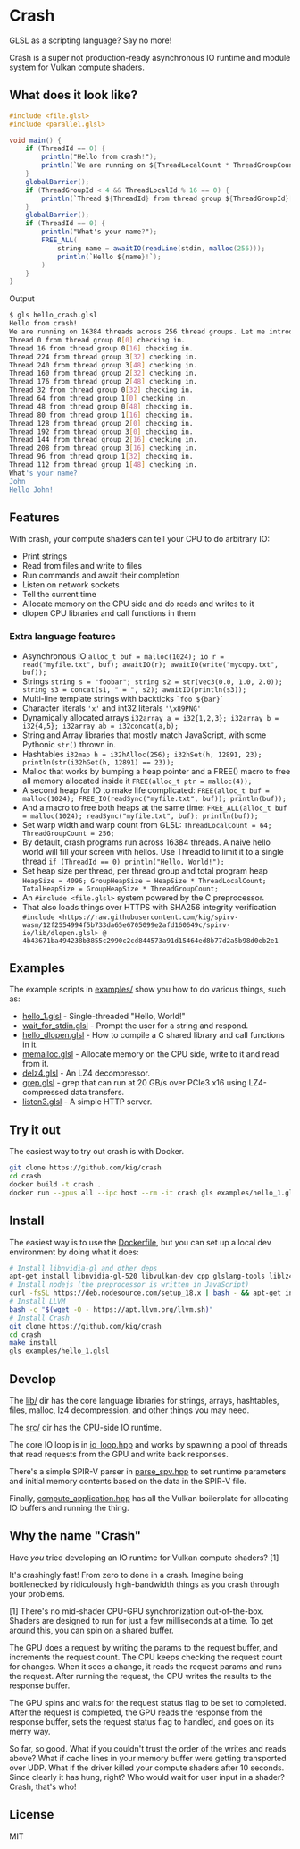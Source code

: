 # Crash

GLSL as a scripting language? Say no more!

Crash is a super not production-ready asynchronous IO runtime and module system for Vulkan compute shaders.

## What does it look like?

```glsl
#include <file.glsl>
#include <parallel.glsl>

void main() {
    if (ThreadId == 0) {
        println("Hello from crash!");
        println(`We are running on ${ThreadLocalCount * ThreadGroupCount} threads across ${ThreadGroupCount} thread groups. Let me introduce the first four thread groups.`);
    }
    globalBarrier();
    if (ThreadGroupId < 4 && ThreadLocalId % 16 == 0) {
        println(`Thread ${ThreadId} from thread group ${ThreadGroupId}[${ThreadLocalId}] checking in.`);
    }
    globalBarrier();
    if (ThreadId == 0) {
        println("What's your name?");
        FREE_ALL(
            string name = awaitIO(readLine(stdin, malloc(256)));
            println(`Hello ${name}!`);
        )
    }
}
```

Output

```bash
$ gls hello_crash.glsl
Hello from crash!
We are running on 16384 threads across 256 thread groups. Let me introduce the first four thread groups.
Thread 0 from thread group 0[0] checking in.
Thread 16 from thread group 0[16] checking in.
Thread 224 from thread group 3[32] checking in.
Thread 240 from thread group 3[48] checking in.
Thread 160 from thread group 2[32] checking in.
Thread 176 from thread group 2[48] checking in.
Thread 32 from thread group 0[32] checking in.
Thread 64 from thread group 1[0] checking in.
Thread 48 from thread group 0[48] checking in.
Thread 80 from thread group 1[16] checking in.
Thread 128 from thread group 2[0] checking in.
Thread 192 from thread group 3[0] checking in.
Thread 144 from thread group 2[16] checking in.
Thread 208 from thread group 3[16] checking in.
Thread 96 from thread group 1[32] checking in.
Thread 112 from thread group 1[48] checking in.
What's your name?
John
Hello John!

```

## Features

With crash, your compute shaders can tell your CPU to do arbitrary IO:

 * Print strings
 * Read from files and write to files
 * Run commands and await their completion
 * Listen on network sockets
 * Tell the current time
 * Allocate memory on the CPU side and do reads and writes to it
 * dlopen CPU libraries and call functions in them

### Extra language features

 * Asynchronous IO `alloc_t buf = malloc(1024); io r = read("myfile.txt", buf); awaitIO(r); awaitIO(write("mycopy.txt", buf));`
 * Strings `string s = "foobar"; string s2 = str(vec3(0.0, 1.0, 2.0)); string s3 = concat(s1, " = ", s2); awaitIO(println(s3));`
 * Multi-line template strings with backticks `` `foo ${bar}` ``
 * Character literals `'x'` and int32 literals `'\x89PNG'`
 * Dynamically allocated arrays `i32array a = i32{1,2,3}; i32array b = i32{4,5}; i32array ab = i32concat(a,b);`
 * String and Array libraries that mostly match JavaScript, with some Pythonic `str()` thrown in.
 * Hashtables `i32map h = i32hAlloc(256); i32hSet(h, 12891, 23); println(str(i32hGet(h, 12891) == 23));`
 * Malloc that works by bumping a heap pointer and a FREE() macro to free all memory allocated inside it `FREE(alloc_t ptr = malloc(4));`
 * A second heap for IO to make life complicated: `FREE(alloc_t buf = malloc(1024); FREE_IO(readSync("myfile.txt", buf)); println(buf));`
 * And a macro to free both heaps at the same time: `FREE_ALL(alloc_t buf = malloc(1024); readSync("myfile.txt", buf); println(buf));`
 * Set warp width and warp count from GLSL: `ThreadLocalCount = 64; ThreadGroupCount = 256;`
 * By default, crash programs run across 16384 threads. A naive hello world will fill your screen with hellos. Use ThreadId to limit it to a single thread `if (ThreadId == 0) println("Hello, World!");` 
 * Set heap size per thread, per thread group and total program heap `HeapSize = 4096; GroupHeapSize = HeapSize * ThreadLocalCount; TotalHeapSize = GroupHeapSize * ThreadGroupCount;`
 * An `#include <file.glsl>` system powered by the C preprocessor.
 * That also loads things over HTTPS with SHA256 integrity verification `#include <https://raw.githubusercontent.com/kig/spirv-wasm/12f2554994f5b733da65e6705099e2afd160649c/spirv-io/lib/dlopen.glsl> @ 4b43671ba494238b3855c2990c2cd844573a91d15464ed8b77d2a5b98d0eb2e1`

## Examples

The example scripts in [examples/](examples/) show you how to do various things, such as:

 * [hello_1.glsl](examples/hello_1.glsl) - Single-threaded "Hello, World!" 
 * [wait_for_stdin.glsl](examples/wait_for_stdin.glsl) - Prompt the user for a string and respond.
 * [hello_dlopen.glsl](examples/hello_dlopen.glsl) - How to compile a C shared library and call functions in it.
 * [memalloc.glsl](examples/memalloc.glsl) - Allocate memory on the CPU side, write to it and read from it.
 * [delz4.glsl](examples/delz4.glsl) - An LZ4 decompressor.
 * [grep.glsl](examples/grep.glsl) - grep that can run at 20 GB/s over PCIe3 x16 using LZ4-compressed data transfers.
 * [listen3.glsl](examples/listen3.glsl) - A simple HTTP server.


## Try it out

The easiest way to try out crash is with Docker.

```bash
git clone https://github.com/kig/crash
cd crash
docker build -t crash .
docker run --gpus all --ipc host --rm -it crash gls examples/hello_1.glsl
```


## Install

The easiest way is to use the [Dockerfile](Dockerfile), but you can set up a local dev environment by doing what it does:

```bash
# Install libnvidia-gl and other deps
apt-get install libnvidia-gl-520 libvulkan-dev cpp glslang-tools liblz4-dev libzstd-dev lsb-release wget software-properties-common gnupg curl make
# Install nodejs (the preprocessor is written in JavaScript)
curl -fsSL https://deb.nodesource.com/setup_18.x | bash - && apt-get install -y nodejs
# Install LLVM
bash -c "$(wget -O - https://apt.llvm.org/llvm.sh)"
# Install Crash
git clone https://github.com/kig/crash
cd crash
make install
gls examples/hello_1.glsl
```


## Develop

The [lib/](lib/) dir has the core language libraries for strings, arrays, hashtables, files, malloc, lz4 decompression, and other things you may need.

The [src/](src/) dir has the CPU-side IO runtime.

The core IO loop is in [io_loop.hpp](src/io_loop.hpp) and works by spawning a pool of threads that read requests from the GPU and write back responses.

There's a simple SPIR-V parser in [parse_spv.hpp](src/parse_spv.hpp) to set runtime parameters and initial memory contents based on the data in the SPIR-V file.

Finally, [compute_application.hpp](src/compute_application.hpp) has all the Vulkan boilerplate for allocating IO buffers and running the thing.


## Why the name "Crash"

Have _you_ tried developing an IO runtime for Vulkan compute shaders? [1]

It's crashingly fast! From zero to done in a crash. Imagine being bottlenecked by ridiculously high-bandwidth things as you crash through your problems.

[1] There's no mid-shader CPU-GPU synchronization out-of-the-box. Shaders are designed to run for just a few milliseconds at a time.
To get around this, you can spin on a shared buffer.

The GPU does a request by writing the params to the request buffer, and increments the request count. The CPU keeps checking the request count for changes.
When it sees a change, it reads the request params and runs the request. After running the request, the CPU writes the results to the response buffer.

The GPU spins and waits for the request status flag to be set to completed. After the request is completed, the GPU reads the response from the response
buffer, sets the request status flag to handled, and goes on its merry way.

So far, so good. What if you couldn't trust the order of the writes and reads above? What if cache lines in your memory buffer were getting transported over UDP.
What if the driver killed your compute shaders after 10 seconds. Since clearly it has hung, right? Who would wait for user input in a shader? Crash, that's who!


## License

MIT
